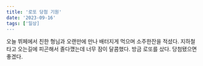 ```yaml
---
title: '로또 당첨 기원'
date: '2023-09-16'
tags: ['일상]
---
```

오늘 뷔페에서 친한 형님과 오랜만에 만나 배터지게 먹으며 소주한잔을 적셨다. 지하철 타고 오는길에 피곤해서 졸다깼는데 너무 잠이 달콤했다. 방금 로또를 샀다. 당첨됐으면 좋겠다. 
